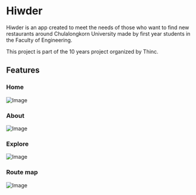 # Hiwder

Hiwder is an app created to meet the needs of those who want to find new restaurants around Chulalongkorn University made by first year students in the Faculty of Engineering. 

This project is part of the 10 years project organized by Thinc.

## Features

### Home
![Image](https://github.com/Hiwder/.github/blob/main/app-ui/home.png)

### About
![Image](https://github.com/Hiwder/.github/blob/main/app-ui/about.png)

### Explore
![Image](https://github.com/Hiwder/.github/blob/main/app-ui/explore.png)

### Route map
![Image](https://github.com/Hiwder/.github/blob/main/app-ui/map%20route.png)
